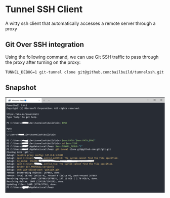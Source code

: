 # Tunnel SSH Client

A witty ssh client that automatically accesses a remote server through a proxy


## Git Over SSH integration

Using the following command, we can use Git SSH traffic to pass through the proxy after turning on the proxy:

```shell
TUNNEL_DEBUG=1 git-tunnel clone git@github.com:bailbuild/tunnelssh.git
```

## Snapshot

![](./docs/images/snapshot.png)